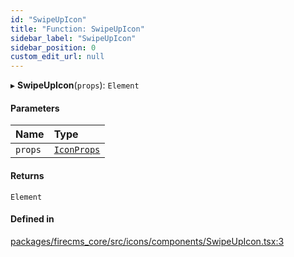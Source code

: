 ```yaml
---
id: "SwipeUpIcon"
title: "Function: SwipeUpIcon"
sidebar_label: "SwipeUpIcon"
sidebar_position: 0
custom_edit_url: null
---
```


▸ **SwipeUpIcon**(`props`): `Element`

#### Parameters

| Name | Type |
| :------ | :------ |
| `props` | [`IconProps`](../types/IconProps.md) |

#### Returns

`Element`

#### Defined in

[packages/firecms_core/src/icons/components/SwipeUpIcon.tsx:3](https://github.com/FireCMSco/firecms/blob/d45f3739/packages/firecms_core/src/icons/components/SwipeUpIcon.tsx#L3)
